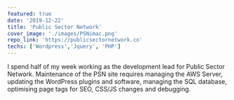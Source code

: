 ```yaml
---
featured: true
date: '2019-12-22'
title: 'Public Sector Network'
cover_image: './images/PSNimac.png'
repo_link: 'https://publicsectornetwork.co'
techs: ['Wordpress','Jquery', 'PHP']
---
```


I spend half of my week working as the development lead for Public Sector Network. Maintenance of the PSN site requires managing the AWS Server, updating the WordPress plugins and software, managing the SQL database, optimising page tags for SEO, CSS/JS changes and debugging.


